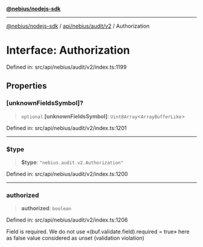 [**@nebius/nodejs-sdk**](../../../../../README.md)

---

[@nebius/nodejs-sdk](../../../../../README.md) / [api/nebius/audit/v2](../README.md) / Authorization

# Interface: Authorization

Defined in: src/api/nebius/audit/v2/index.ts:1199

## Properties

### \[unknownFieldsSymbol\]?

> `optional` **\[unknownFieldsSymbol\]**: `Uint8Array`\<`ArrayBufferLike`\>

Defined in: src/api/nebius/audit/v2/index.ts:1201

---

### $type

> **$type**: `"nebius.audit.v2.Authorization"`

Defined in: src/api/nebius/audit/v2/index.ts:1200

---

### authorized

> **authorized**: `boolean`

Defined in: src/api/nebius/audit/v2/index.ts:1206

Field is required. We do not use «(buf.validate.field).required = true» here as false value considered as unset (validation violation)
